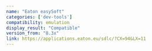 ```yaml
---
name: "Eaton easySoft"
categories: ['dev-tools']
compatibility: emulation
display_result: "Compatible"
version_from: "8.3x"
link: https://applications.eaton.eu/sdlc/?CX=94&LX=11
---
```

